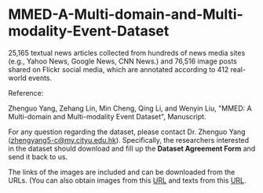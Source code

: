# MMED-A-Multi-domain-and-Multi-modality-Event-Dataset

25,165 textual news articles collected from hundreds of news media sites (e.g., Yahoo News, Google News, CNN News.) and 76,516 image posts shared on Flickr social media, which are annotated according to 412 real-world events.

Reference:

Zhenguo Yang, Zehang Lin, Min Cheng, Qing Li, and Wenyin Liu, "MMED: A Multi-domain and Multi-modality Event Dataset", Manuscript.

For any question regarding the dataset, please contact Dr. Zhenguo Yang (zhengyang5-c@my.cityu.edu.hk). Specifically, the researchers interested in the dataset should download and fill up the **Dataset Agreement Form** and send it back to us.

The links of the images are included and can be downloaded from the URLs. (You can also obtain images from this [URL](https://mail2gduteducn-my.sharepoint.com/:f:/g/personal/2111605074_mail2_gdut_edu_cn/Ep5EETZNJpJEl9wYuvEIUDgBOxNCqHINb6F982-dAdPTzA?e=dsLvkz) and texts from this [URL](https://mail2gduteducn-my.sharepoint.com/:f:/g/personal/2111605074_mail2_gdut_edu_cn/Ej6JjYYPuHZJi20We18yIrIBm8WuPzvrQQe39z9haeBypw?e=hrfzEg).
